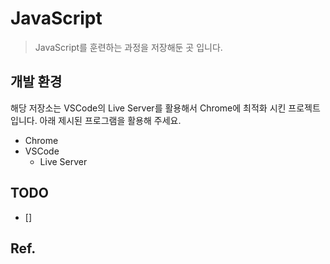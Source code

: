 # JavaScript

> JavaScript를 훈련하는 과정을 저장해둔 곳 입니다.

## 개발 환경

해당 저장소는 VSCode의 Live Server를 활용해서 Chrome에 최적화 시킨 프로젝트입니다. 아래 제시된 프로그램을 활용해 주세요.

- Chrome
- VSCode
    - Live Server

## TODO
- []

## Ref.

